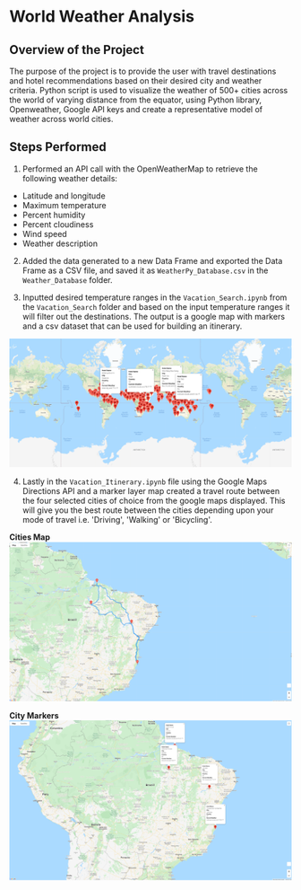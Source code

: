# World Weather Analysis
## Overview of the Project
The purpose of the project is to provide the user with travel destinations and hotel recommendations based on their desired city and weather criteria. Python script is used to visualize the weather of 500+ cities across the world of varying distance from the equator, using Python library, Openweather, Google API keys and create a representative model of weather across world cities. 

## Steps Performed 
1.	Performed an API call with the OpenWeatherMap to retrieve the following weather details:

- Latitude and longitude
- Maximum temperature
- Percent humidity
- Percent cloudiness
- Wind speed 
- Weather description

2.	Added the data generated to a new Data Frame and exported the Data Frame as a CSV file, and saved it as ```WeatherPy_Database.csv``` in the ```Weather_Database``` folder.

3.	Inputted desired temperature ranges in the ```Vacation_Search.ipynb``` from the ```Vacation_Search``` folder and based on the input temperature ranges it will filter out the destinations. The output is a google map with markers and a csv dataset that can be used for building an itinerary.

![WeatherPy_vacation_map.png](https://github.com/smj452/World_Weather_Analysis/blob/main/Vacation_Search/WeatherPy_vacation_map.png)

4.	Lastly in the ``` Vacation_Itinerary.ipynb ``` file using the Google Maps Directions API and a marker layer map created a travel route between the four selected cities of choice from the google maps displayed. This will give you the best route between the cities depending upon your mode of travel i.e. 'Driving', 'Walking' or 'Bicycling'.

**Cities Map**
![WeatherPy_travel_map.png](https://github.com/smj452/World_Weather_Analysis/blob/main/Vacation_Itinerary/WeatherPy_travel_map.png)

**City Markers**
![WeatherPy_travel_map_markers.png](https://github.com/smj452/World_Weather_Analysis/blob/main/Vacation_Itinerary/WeatherPy_travel_map_markers.png)


